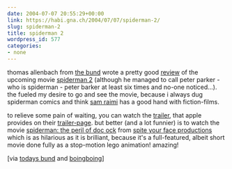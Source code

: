 ```yaml
---
date: 2004-07-07 20:55:29+00:00
link: https://habi.gna.ch/2004/07/07/spiderman-2/
slug: spiderman-2
title: spiderman 2
wordpress_id: 577
categories:
- none
---
```


thomas allenbach from [the bund](http://www.bund.ch/) wrote a pretty good [review](http://www.bund.ch/artikel_26352.html) of the upcoming movie [spiderman 2](https://imdb.com/title/tt0316654/) (although he managed to call peter parker - who is spiderman - peter barker at least six times and no-one noticed...).
the fueled my desire to go and see the movie, because i always dug spiderman comics and think [sam raimi](https://imdb.com/name/nm0000600/) has a good hand with fiction-films.

to relieve some pain of waiting, you can watch the [trailer](https://apple.com/trailers/sony_pictures/spider-man_2/), that apple provides on their [trailer-page](http://www.apple.com/trailers/).
but better (and a lot funnier) is to watch the movie [spiderman: the peril of doc ock](http://playlist.yahoo.com/makeplaylist.dll?id=1277883&sdm=web&qtw=640&qth=400) from [spite your face productions](http://spiteyourface.com/) which is as hilarious as it is brilliant, because it's a full-featured, albeit short movie done fully as a stop-motion lego animation!
amazing!

[via [todays bund](http://www.bund.ch/artikel_26352.html) and [boingboing](https://boingboing.net/2004/07/07/lego_animated_spider.html)]
